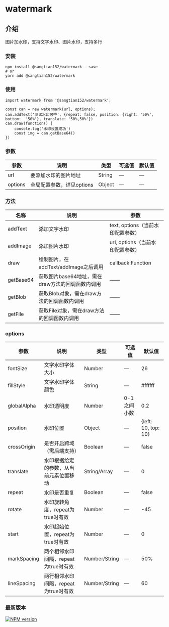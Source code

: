 # watermark

## 介绍
图片加水印，支持文字水印、图片水印，支持多行

### 安装
```
npm install @sangtian152/watermark --save
# or 
yarn add @sangtian152/watermark
```

### 使用
```
import watermark from '@sangtian152/watermark';

const can = new watermark(url, options);
can.addText('测试水印居中', {repeat: false, position: {right: '50%', bottom:  '50%'}, translate: '50%,50%'})
can.draw(function() {
    console.log('水印设置成功')
    const img = can.getBase64()
})
```

### 参数

| 参数      | 说明    | 类型      | 可选值       | 默认值   |
|---------- |-------- |---------- |-------------  |-------- |
| url   | 要添加水印的图片地址   | String     |  —   |   —   |
| options   | 全局配置参数，详见options   | Object  |  —   |  —   |


### 方法

| 名称      | 说明    | 参数      |
|---------- |-------- |---------- |
| addText   | 添加文字水印   | text, options（当前水印配置参数）  |
| addImage   | 添加图片水印   | url, options（当前水印配置参数）  |
| draw   | 绘制图片，在addText/addImage之后调用   | callback:Function  |
| getBase64   | 获取图片base64地址，需在draw方法的回调函数内调用  | ——  |
| getBlob   | 获取Blob对象，需在draw方法的回调函数内调用   | ——  |
| getFile   | 获取File对象，需在draw方法的回调函数内调用   | ——  |

### options

| 参数      | 说明    | 类型      | 可选值       | 默认值   |
|---------- |-------- |---------- |-------------  |-------- |
| fontSize   | 文字水印字体大小   | Number        |  —   |   26   |
| fillStyle   | 文字水印字体颜色   | String  |  —   |  #ffffff   |
| globalAlpha   | 水印透明度   | Number  |  0-1之间小数   |  0.2   |
| position   | 水印位置   | Object  |  —   |  {left: 10, top: 10}   |
| crossOrigin   | 是否开启跨域（需后端支持）   | Boolean  |  —   |  false  |
| translate   | 水印根据给定的参数，从当前元素位置移动   | String/Array  |  —   |  0   |
| repeat   | 水印是否重复   | Boolean  |  —   |  false  |
| rotate   | 水印旋转角度，repeat为true时有效  | Number  |  —   |  -45   |
| start   | 水印起始位置，repeat为true时有效   | Number  |  —   |  0   |
| markSpacing   | 两个相邻水印间隔，repeat为true时有效  | Number/String  |  —   |  50%   |
| lineSpacing   | 两行相邻水印间隔，repeat为true时有效   | Number/String  |  —   |  60   |


### 最新版本

[![NPM version](https://img.shields.io/npm/v/@sangtian152/watermark)](https://www.npmjs.com/package/@sangtian152/watermark)